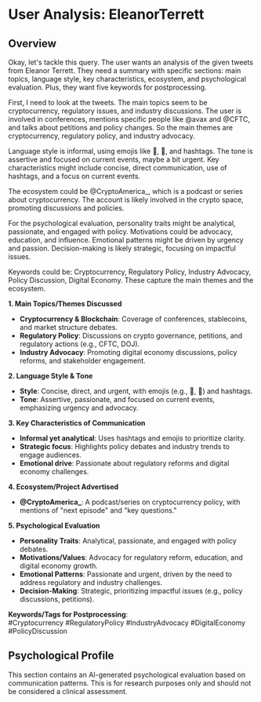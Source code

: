 # User Analysis: EleanorTerrett

## Overview

<think>
Okay, let's tackle this query. The user wants an analysis of the given tweets from Eleanor Terrett. They need a summary with specific sections: main topics, language style, key characteristics, ecosystem, and psychological evaluation. Plus, they want five keywords for postprocessing.

First, I need to look at the tweets. The main topics seem to be cryptocurrency, regulatory issues, and industry discussions. The user is involved in conferences, mentions specific people like @avax and @CFTC, and talks about petitions and policy changes. So the main themes are cryptocurrency, regulatory policy, and industry advocacy.

Language style is informal, using emojis like 🔺, 🚨, and hashtags. The tone is assertive and focused on current events, maybe a bit urgent. Key characteristics might include concise, direct communication, use of hashtags, and a focus on current events.

The ecosystem could be @CryptoAmerica_, which is a podcast or series about cryptocurrency. The account is likely involved in the crypto space, promoting discussions and policies.

For the psychological evaluation, personality traits might be analytical, passionate, and engaged with policy. Motivations could be advocacy, education, and influence. Emotional patterns might be driven by urgency and passion. Decision-making is likely strategic, focusing on impactful issues.

Keywords could be: Cryptocurrency, Regulatory Policy, Industry Advocacy, Policy Discussion, Digital Economy. These capture the main themes and the ecosystem.
</think>

**1. Main Topics/Themes Discussed**  
- **Cryptocurrency & Blockchain**: Coverage of conferences, stablecoins, and market structure debates.  
- **Regulatory Policy**: Discussions on crypto governance, petitions, and regulatory actions (e.g., CFTC, DOJ).  
- **Industry Advocacy**: Promoting digital economy discussions, policy reforms, and stakeholder engagement.  

**2. Language Style & Tone**  
- **Style**: Concise, direct, and urgent, with emojis (e.g., 🔺, 🚨) and hashtags.  
- **Tone**: Assertive, passionate, and focused on current events, emphasizing urgency and advocacy.  

**3. Key Characteristics of Communication**  
- **Informal yet analytical**: Uses hashtags and emojis to prioritize clarity.  
- **Strategic focus**: Highlights policy debates and industry trends to engage audiences.  
- **Emotional drive**: Passionate about regulatory reforms and digital economy challenges.  

**4. Ecosystem/Project Advertised**  
- **@CryptoAmerica_**: A podcast/series on cryptocurrency policy, with mentions of "next episode" and "key questions."  

**5. Psychological Evaluation**  
- **Personality Traits**: Analytical, passionate, and engaged with policy debates.  
- **Motivations/Values**: Advocacy for regulatory reform, education, and digital economy growth.  
- **Emotional Patterns**: Passionate and urgent, driven by the need to address regulatory and industry challenges.  
- **Decision-Making**: Strategic, prioritizing impactful issues (e.g., policy discussions, petitions).  

**Keywords/Tags for Postprocessing**:  
#Cryptocurrency #RegulatoryPolicy #IndustryAdvocacy #DigitalEconomy #PolicyDiscussion

## Psychological Profile

This section contains an AI-generated psychological evaluation based on communication patterns. This is for research purposes only and should not be considered a clinical assessment.